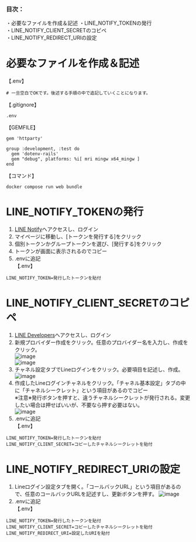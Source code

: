 ### 目次：  
・必要なファイルを作成＆記述
・LINE_NOTIFY_TOKENの発行  
・LINE_NOTIFY_CLIENT_SECRETのコピペ  
・LINE_NOTIFY_REDIRECT_URIの設定  

# 必要なファイルを作成＆記述
【.env】
```
# 一旦空白でOKです。後述する手順の中で追記していくことになります。
```
【.gitignore】
```
.env
```
【GEMFILE】
```
gem 'httparty'

group :development, :test do
  gem 'dotenv-rails'
  gem "debug", platforms: %i[ mri mingw x64_mingw ]
end
```
【コマンド】
```
docker compose run web bundle
```
# LINE_NOTIFY_TOKENの発行
1. [LINE Notify](https://notify-bot.line.me/ja/)へアクセスし、ログイン
2. マイページに移動し、[トークンを発行する]をクリック
3. 個別トークンかグループトークンを選び、[発行する]をクリック
4. トークンが画面に表示されるのでコピー
5. .envに追記  
【.env】
```
LINE_NOTIFY_TOKEN=発行したトークンを貼付
```
# LINE_NOTIFY_CLIENT_SECRETのコピペ
1. [LINE Developers]([https://developers.line.biz/ja/](https://account.line.biz/login?redirectUri=https%3A%2F%2Fdevelopers.line.biz%2Fconsole%2F))へアクセスし、ログイン  
2. 新規プロバイダー作成をクリック。任意のプロバイダー名を入力し、作成をクリック。  
![image](https://i.gyazo.com/75a1bff3ff9604fccda7a1b1c27a6eeb.png)  
![image](https://github.com/user-attachments/assets/5c320367-8a43-4c0b-b0fa-ebc38faf296e)  
3. チャネル設定タブでLineログインをクリック。必要項目を記述し、作成。  
![image](https://i.gyazo.com/3e634d879cc1c00ea1307eac7f109ea6.png)  
4. 作成したLineログインチャネルをクリック。「チャネル基本設定」タブの中に「チャネルシークレット」という項目があるのでコピー  
※注意※発行ボタンを押すと、違うチャネルシークレットが発行される。変更したい場合は押せばいいが、不要なら押す必要はない。  
![image](https://i.gyazo.com/3aa839a50f356dfecf8fa6af6f70b41f.png)  
5. .envに追記  
【.env】
```
LINE_NOTIFY_TOKEN=発行したトークンを貼付
LINE_NOTIFY_CLIENT_SECRET=コピーしたチャネルシークレットを貼付
```
# LINE_NOTIFY_REDIRECT_URIの設定  
1. Lineログイン設定タブを開く。「コールバックURL」という項目があるので、任意のコールバックURLを記述すし、更新ボタンを押す。  ![image](https://i.gyazo.com/fb78a5f7ff24ec10b70d6aae6717fef4.png)
2. .envに追記  
【.env】
```
LINE_NOTIFY_TOKEN=発行したトークンを貼付
LINE_NOTIFY_CLIENT_SECRET=コピーしたチャネルシークレットを貼付
LINE_NOTIFY_REDIRECT_URI=設定したURIを貼付
```
